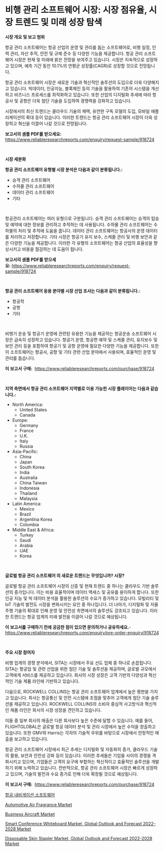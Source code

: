 <p><h1>비행 관리 소프트웨어 시장: 시장 점유율, 시장 트렌드 및 미래 성장 탐색</h1></p><p><strong>시장 개요 및 보고 범위</strong></p>
<p><p>항공 관리 소프트웨어는 항공 산업의 운영 및 관리를 돕는 소프트웨어로, 비행 일정, 인력 관리, 자산 추적, 안전 및 규제 준수 등 다양한 기능을 제공합니다. 항공 관리 소프트웨어 시장은 현재 및 미래에 밝은 전망을 보여주고 있습니다. 시장은 지속적으로 성장하고 있으며, 예측 기간 동안 10.1%의 연평균 성장률(CAGR)로 성장할 것으로 전망됩니다.</p><p>항공 관리 소프트웨어 시장은 새로운 기술과 혁신적인 솔루션의 도입으로 더욱 다양해지고 있습니다. 빅데이터, 인공지능, 블록체인 등의 기술을 활용하여 기존의 시스템을 개선하고 비즈니스 프로세스를 최적화하고 있습니다. 또한 산업의 디지털화 추세에 따라 항공사 및 공항은 더욱 첨단 기술을 도입하여 경쟁력을 강화하고 있습니다.</p><p>시장에서의 최신 트렌드는 클라우드 기술의 채택, 유연한 구독 모델의 도입, 모바일 애플리케이션의 확대 등이 있습니다. 이러한 트렌드는 항공 관리 소프트웨어 시장이 더욱 성장하고 혁신을 이끌어 나갈 것으로 전망됩니다.</p></p>
<p><strong>보고서의 샘플 PDF를 받으세요:</strong> <a href="https://www.reliableresearchreports.com/enquiry/request-sample/918724">https://www.reliableresearchreports.com/enquiry/request-sample/918724</a></p>
<p>&nbsp;</p>
<p><strong>시장 세분화</strong></p>
<p><strong>항공 관리 소프트웨어 유형별 시장 분석은 다음과 같이 분류됩니다.:</strong></p>
<p><ul><li>승객 관리 소프트웨어</li><li>수하물 관리 소프트웨어</li><li>데이터 관리 소프트웨어</li><li>기타</li></ul></p>
<p>&nbsp;</p>
<p><p>항공관리 소프트웨어는 여러 유형으로 구분됩니다. 승객 관리 소프트웨어는 승객의 탑승 및 예약에 대한 정보를 관리하고 추적하는 데 사용됩니다. 수하물 관리 소프트웨어는 수하물의 처리 및 추적에 도움을 줍니다. 데이터 관리 소프트웨어는 항공사의 운영 데이터를 처리하고 저장합니다. 기타 시장은 항공기 유지 보수, 스케줄 관리 및 비행 보안과 같은 다양한 기능을 제공합니다. 이러한 각 유형의 소프트웨어는 항공 산업의 효율성을 향상시키고 비용을 절감하는 데 도움이 됩니다.</p></p>
<p><strong>보고서의 샘플 PDF를 받으세요:</strong>&nbsp;<a href="https://www.reliableresearchreports.com/enquiry/request-sample/918724">https://www.reliableresearchreports.com/enquiry/request-sample/918724</a></p>
<p>&nbsp;</p>
<p><strong> 항공 관리 소프트웨어 응용 분야별 시장 산업 조사는 다음과 같이 분류됩니다.:</strong></p>
<p><ul><li>항공학</li><li>공항</li><li>기타</li></ul></p>
<p>&nbsp;</p>
<p><p>비행기 운송 및 항공기 운영에 관련된 유용한 기능을 제공하는 항공운송 소프트웨어 시장은 급속히 성장하고 있습니다. 항공기 운영, 항공편 예약 및 스케줄 관리, 유지보수 및 보안 관리 등을 포함하여 항공기 및 공항 운영에 필요한 다양한 기능을 제공합니다. 또한 이 소프트웨어는 항공사, 공항 및 기타 관련 산업 분야에서 사용되며, 효율적인 운영 및 관리를 돕습니다.</p></p>
<p><strong>이 보고서 구매:</strong>&nbsp; <a href="https://www.reliableresearchreports.com/purchase/918724">https://www.reliableresearchreports.com/purchase/918724</a></p>
<p>&nbsp;</p>
<p><strong>지역 측면에서 항공 관리 소프트웨어 지역별로 이용 가능한 시장 플레이어는 다음과 같습니다.:</strong></p>
<p><ul>
    <li>
        North America:
        <ul>
            <li>United States</li>
            <li>Canada</li>
        </ul>
    </li>
    <li>
        Europe:
        <ul>
            <li>Germany</li>
            <li>France</li>
            <li>U.K.</li>
            <li>Italy</li>
            <li>Russia</li>
        </ul>
    </li>
    <li>
        Asia-Pacific:
        <ul>
            <li>China</li>
            <li>Japan</li>
            <li>South Korea</li>
            <li>India</li>
            <li>Australia</li>
            <li>China Taiwan</li>
            <li>Indonesia</li>
            <li>Thailand</li>
            <li>Malaysia</li>
        </ul>
    </li>
    <li>
        Latin America:
        <ul>
            <li>Mexico</li>
            <li>Brazil</li>
            <li>Argentina Korea</li>
            <li>Colombia</li>
        </ul>
    </li>
    <li>
        Middle East & Africa:
        <ul>
            <li>Turkey</li>
            <li>Saudi</li>
            <li>Arabia</li>
            <li>UAE</li>
            <li>Korea</li>
        </ul>
    </li>
    </ul></p>
<p>&nbsp;</p>
<p><strong>글로벌 항공 관리 소프트웨어 의 새로운 트렌드는 무엇입니까? 시장?</strong></p>
<p><p>글로벌 항공 관리 소프트웨어 시장의 신흥 및 현재 트렌드 중 하나는 클라우드 기반 솔루션의 증가입니다. 이는 비용 효율적이며 데이터 액세스 및 공유를 용이하게 합니다. 또한 인공 지능 및 빅 데이터 분석을 활용한 솔루션의 수요가 증가하고 있습니다. 모빌리티 및 IoT 기술의 발전도 시장을 변화시키는 요인 중 하나입니다. 더 나아가, 디지털화 및 자율 주행 기술의 확대로 인해 운영 및 안전성 측면에서의 솔루션도 강조되고 있습니다. 이러한 트렌드는 항공 업계의 미래 발전을 이끌어 나갈 것으로 예상됩니다.</p></p>
<p><strong>이 보고서를 구매하기 전에 궁금한 점이 있으면 문의하거나 공유하세요.</strong>- <a href="https://www.reliableresearchreports.com/enquiry/pre-order-enquiry/918724">https://www.reliableresearchreports.com/enquiry/pre-order-enquiry/918724</a></p>
<p>&nbsp;</p>
<p><strong>주요 시장 참여자</strong></p>
<p><p>비행 업계의 경쟁 분석에서, SITA는 시장에서 주요 선도 업체 중 하나로 손꼽힙니다. SITA는 항공업 및 관련 산업을 위한 첨단 기술 및 솔루션을 제공하며, 글로벌 규모에서 고객에게 서비스를 제공하고 있습니다. 회사의 시장 성장은 고객 기반의 다양성과 혁신적인 기술 제품 라인에 기반하고 있습니다.</p><p>다음으로, ROCKWELL COLLINS는 항공 관리 소프트웨어 업계에서 높은 평판을 가지고 있습니다. 회사는 항공통신 및 안전 시스템에 초점을 맞추어 고객에게 첨단 기술 솔루션을 제공하고 있습니다. ROCKWELL COLLINS의 소비자 중심적 사고방식과 혁신적인 제품 라인은 회사의 시장 성장을 견인하고 있습니다.</p><p>이들 중 일부 회사의 매출은 다른 회사보다 높은 수준에 달할 수 있습니다. 예를 들어, FLIGHTGLOBAL은 글로벌 항공 데이터 분석 및 관리 시장에서 높은 수익을 창출하고 있습니다. 또한 GMV와 Harris는 각자의 기술적 우위를 바탕으로 시장에서 안정적인 매출을 보고하고 있습니다.</p><p>항공 관리 소프트웨어 시장에서 최근 추세는 디지털화 및 자동화의 증가, 클라우드 기술의 활용, 보안과 안전성 강화 등이 있습니다. 이러한 추세들은 기업들 사이의 경쟁을 격화시키고 있으며, 기업들은 고객의 요구에 부합하는 혁신적이고 효율적인 솔루션을 개발하기 위해 노력하고 있습니다. 전반적으로, 항공 관리 소프트웨어 시장은 빠르게 성장하고 있으며, 기술의 발전과 수요 증가로 인해 더욱 확장될 것으로 예상됩니다.</p></p>
<p><strong>이 보고서 구매:</strong>&nbsp;&nbsp;<a href="https://www.reliableresearchreports.com/purchase/918724">https://www.reliableresearchreports.com/purchase/918724</a></p>
<p><p><a href="https://github.com/lkwggful07722/Market-Research-Report-List-1/blob/main/2720210183904.md">항공 내비게이션 소프트웨어</a></p><p><a href="https://issuu.com/reportprime-2/docs/automotive-air-fragrance-market-size-2030.pptx">Automotive Air Fragrance Market</a></p><p><a href="https://view.publitas.com/reportprime-1/business-aircraft-market-size-growing-and-forecasted-for-period-from-2024-2031-and-provides-complete-market-analysis-of-this-market/">Business Aircraft Market</a></p><p><a href="https://military-diascia-e68.notion.site/Smart-Conference-Whiteboard-Market-Global-Outlook-and-Forecast-2022-2028-Market-Research-Report-Pro-3693be1d33a14f58857b29ca037d22ed">Smart Conference Whiteboard Market, Global Outlook and Forecast 2022-2028 Market</a></p><p><a href="https://iodized-pantydraco-05c.notion.site/Disposable-Skin-Stapler-Market-Global-Outlook-and-Forecast-2022-2028-Market-Size-Evaluating-its-Ma-2553708a53d442f581fca540b1482347">Disposable Skin Stapler Market, Global Outlook and Forecast 2022-2028 Market</a></p></p>
